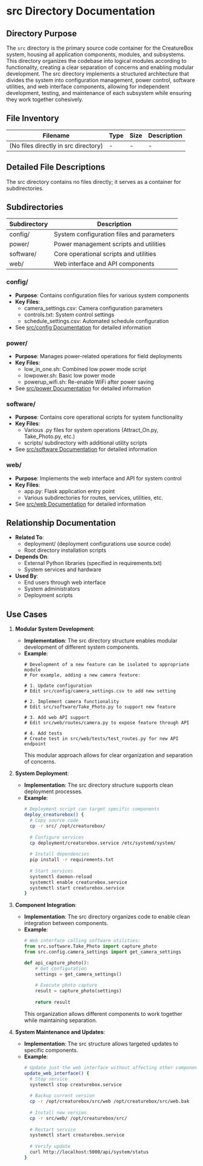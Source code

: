 # src Directory Documentation

## Directory Purpose
The `src` directory is the primary source code container for the CreatureBox system, housing all application components, modules, and subsystems. This directory organizes the codebase into logical modules according to functionality, creating a clear separation of concerns and enabling modular development. The src directory implements a structured architecture that divides the system into configuration management, power control, software utilities, and web interface components, allowing for independent development, testing, and maintenance of each subsystem while ensuring they work together cohesively.

## File Inventory
| Filename | Type | Size | Description |
|----------|------|------|-------------|
| (No files directly in src directory) | - | - | - |

## Detailed File Descriptions
The src directory contains no files directly; it serves as a container for subdirectories.

## Subdirectories
| Subdirectory | Description |
|--------------|-------------|
| config/ | System configuration files and parameters |
| power/ | Power management scripts and utilities |
| software/ | Core operational scripts and utilities |
| web/ | Web interface and API components |

### config/
- **Purpose**: Contains configuration files for various system components
- **Key Files**:
  * camera_settings.csv: Camera configuration parameters
  * controls.txt: System control settings
  * schedule_settings.csv: Automated schedule configuration
- See [src/config Documentation](./src-config.md) for detailed information

### power/
- **Purpose**: Manages power-related operations for field deployments
- **Key Files**:
  * low_in_one.sh: Combined low power mode script
  * lowpower.sh: Basic low power mode
  * powerup_wifi.sh: Re-enable WiFi after power saving
- See [src/power Documentation](./src-power.md) for detailed information

### software/
- **Purpose**: Contains core operational scripts for system functionality
- **Key Files**:
  * Various .py files for system operations (Attract_On.py, Take_Photo.py, etc.)
  * scripts/ subdirectory with additional utility scripts
- See [src/software Documentation](./src-software.md) for detailed information

### web/
- **Purpose**: Implements the web interface and API for system control
- **Key Files**:
  * app.py: Flask application entry point
  * Various subdirectories for routes, services, utilities, etc.
- See [src/web Documentation](./src-web.md) for detailed information

## Relationship Documentation
- **Related To**:
  * deployment/ (deployment configurations use source code)
  * Root directory installation scripts
- **Depends On**:
  * External Python libraries (specified in requirements.txt)
  * System services and hardware
- **Used By**:
  * End users through web interface
  * System administrators
  * Deployment scripts

## Use Cases
1. **Modular System Development**:
   - **Implementation**: The src directory structure enables modular development of different system components.
   - **Example**:
     ```
     # Development of a new feature can be isolated to appropriate module
     # For example, adding a new camera feature:
     
     # 1. Update configuration
     # Edit src/config/camera_settings.csv to add new setting
     
     # 2. Implement camera functionality
     # Edit src/software/Take_Photo.py to support new feature
     
     # 3. Add web API support
     # Edit src/web/routes/camera.py to expose feature through API
     
     # 4. Add tests
     # Create test in src/web/tests/test_routes.py for new API endpoint
     ```
     This modular approach allows for clear organization and separation of concerns.

2. **System Deployment**:
   - **Implementation**: The src directory structure supports clean deployment processes.
   - **Example**:
     ```bash
     # Deployment script can target specific components
     deploy_creaturebox() {
       # Copy source code
       cp -r src/ /opt/creaturebox/
       
       # Configure services
       cp deployment/creaturebox.service /etc/systemd/system/
       
       # Install dependencies
       pip install -r requirements.txt
       
       # Start services
       systemctl daemon-reload
       systemctl enable creaturebox.service
       systemctl start creaturebox.service
     }
     ```

3. **Component Integration**:
   - **Implementation**: The src directory organizes code to enable clean integration between components.
   - **Example**:
     ```python
     # Web interface calling software utilities:
     from src.software.Take_Photo import capture_photo
     from src.config.camera_settings import get_camera_settings
     
     def api_capture_photo():
         # Get configuration
         settings = get_camera_settings()
         
         # Execute photo capture
         result = capture_photo(settings)
         
         return result
     ```
     This organization allows different components to work together while maintaining separation.

4. **System Maintenance and Updates**:
   - **Implementation**: The src structure allows targeted updates to specific components.
   - **Example**:
     ```bash
     # Update just the web interface without affecting other components
     update_web_interface() {
       # Stop service
       systemctl stop creaturebox.service
       
       # Backup current version
       cp -r /opt/creaturebox/src/web /opt/creaturebox/src/web.bak
       
       # Install new version
       cp -r src/web/ /opt/creaturebox/src/
       
       # Restart service
       systemctl start creaturebox.service
       
       # Verify update
       curl http://localhost:5000/api/system/status
     }
     ```
